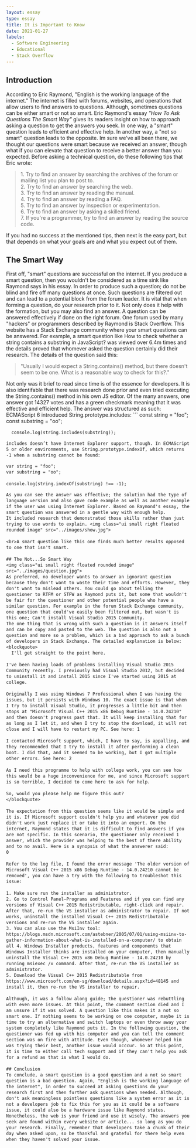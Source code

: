 ```yaml
---
layout: essay
type: essay
title: It is Important to Know
date: 2021-01-27
labels:
  - Software Engineering
  - Educational
  - Stack Overflow
---
```

## Introduction

According to Eric Raymond, "English is the working language of the internet." The internet is filled with forums, websites, and operations that allow users to find answers to questions. Although, sometimes questions can be either smart or not so smart. Eric Raymond's essay <i> "How To Ask Questions The Smart Way" </i> gives its readers insight on how to approach asking a question to get the answers you seek. In one way, a "smart" question leads to efficient and effective help. In another way, a "not so smart" question leads to the opposite. Im sure we've all been there, we thought our questions were smart because we received an answer, though what if you can elevate that question to receive a better answer than you expected. Before asking a technical question, do these following tips that Eric wrote:
<blockquote>
  1. Try to find an answer by searching the archives of the forum or mailing list you plan to post to.
  <br>2. Try to find an answer by searching the web.
  <br>3. Try to find an answer by reading the manual.
  <br>4. Try to find an answer by reading a FAQ.
  <br>5. Try to find an answer by inspection or experimentation.
  <br>6. Try to find an answer by asking a skilled friend.
  <br>7. If you're a programmer, try to find an answer by reading the source code.
</blockquote>
If you had no success at the mentioned tips, then next is the easy part, but that depends on what your goals are and what you expect out of them.

## The Smart Way

First off, "smart" questions are successful on the internet. If you produce a smart question, then you wouldn't be considered as a time sink like Raymond says in his essay. In order to produce such a question; do not be blind and fire off many questions at once. Such questions are filtered out and can lead to a potential block from the forum leader. It is vital that when forming a question, do your research prior to it. Not only does it help with the formation, but you may also find an answer. A question can be answered effectively if done on the right forum. One forum used by many "hackers" or programmers described by Raymond is Stack Overflow. This website has a Stack Exchange community where your smart questions can be answered. For example, a smart question like How to check whether a string contains a substring in JavaScript? was viewed over 6.4m times and the details proved that whomever asked the question certainly did their research. The details of the question said this:
<blockquote> "Usually I would expect a String.contains() method, but there doesn't seem to be one. What is a reasonable way to check for this?." </blockquote> Not only was it brief to read since time is of the essence for developers. It is also identifable that there was research done prior and even tried executing the String.contains() method in his own JS editor. Of the many answers, one answer got 14327 votes and has a green checkmark meaning that it was effective and efficient help. The answer was structured as such: 
<br> ECMAScript 6 introduced String.prototype.includes: 
```
      const string = "foo";
      const substring = "oo";

      console.log(string.includes(substring));
```
includes doesn’t have Internet Explorer support, though. In ECMAScript 5 or older environments, use String.prototype.indexOf, which returns -1 when a substring cannot be found:
```
    var string = "foo";
    var substring = "oo";

    console.log(string.indexOf(substring) !== -1);
```
As you can see the answer was effective; the solution had the type of language version and also gave code example as well as another example if the user was using Internet Explorer. Based on Raymond's essay, the smart question was answered in a gentle way with enough help. 
It included research that demonstrated those skills rather than just trying to use words to explain. <img class="ui small right floated rounded image" src="../images/show.jpg">

<br>A smart question like this one finds much better results opposed to one that isn't smart. 

## The Not...So Smart Way
<img class="ui small right floated rounded image" src="../images/question.jpg">
As preferred, no developer wants to answer an ignorant question because they don't want to waste their time and efforts. However, they don't want to mislead others. You could go about telling the questioner to RTFM or STFW as Raymond puts it, but some that wouldn't be fair for the questioner and other potential people who have a similar question. For example in the forum Stack Exchange community, one question that could've easily been filtered out, but wasn't is this one; Can't install Visual Studio 2015 Community.
The one thing that is wrong with such a question is it answers itself and can be copy and pasted to the web. The question is also not a question and more so a problem, which is a bad approach to ask a bunch of developers in Stack Exchange. The detailed explanation is below:
<blockquote> 
  I'll get straight to the point here.

I've been having loads of problems installing Visual Studio 2015 Community recently. I previously had Visual Studio 2012, but decided to uninstall it and install 2015 since I've started using 2015 at college.

Originally I was using Windows 7 Professional when I was having the issues, but it persists with Windows 10. The exact issue is that when I try to install Visual Studio, it progresses a little bit and then stops at "Microsoft Visual C++ 2015 x86 Debug Runtime - 14.0.24210" and then doesn't progress past that. It will keep installing that for as long as I let it, and when I try to stop the download, it will not close and I will have to restart my PC. See here: 1

I contacted Microsoft support, which, I have to say, is appalling, and they recommended that I try to install it after performing a clean boot. I did that, and it seemed to be working, but I got multiple other errors. See here: 2

As I need this programme to help with college work, you can see how this would be a huge inconvenience for me, and since Microsoft support is so terrible, I decided to come here to ask for help.

So, would you please help me figure this out?
</blockquote> 

The expectation from this question seems like it would be simple and it is. If Microsoft support couldn't help you and whatever you did didn't work just replace it or take it into an expert. On the internet, Raymond states that it is difficult to find answers if you are not specific. In this scenario, the questioner only received 1 answer, which the provider was helping to the best of there ability and to no avail. Here is a synopsis of what the answerer said:
0

Refer to the log file, I found the error message 'The older version of Microsoft Visual C++ 2015 x86 Debug Runtime - 14.0.24210 cannot be removed', you can have a try with the following to troubleshot this issue:

1. Make sure run the installer as administrator.
2. Go to Control Panel—Programs and Features and if you can find any versions of Visual C++ 2015 Redistributable, right-click and repair. After that, re-run the VS installer as administrator to repair. If not works, uninstall the installed Visual C++ 2015 Redistributable versions and re-run the VS installer again.
3. You can also use the MsiInv tool: https://blogs.msdn.microsoft.com/astebner/2005/07/01/using-msiinv-to-gather-information-about-what-is-installed-on-a-computer/ to obtain all 4. Windows Installer products, features and components that Windows Installer thinks are installed on your computer, then manually uninstall the Visual C++ 2015 x86 Debug Runtime - 14.0.24210 by running msiexec /x command. After that, re-run the VS installer as administrator.
5. Download the Visual C++ 2015 Redistributable from https://www.microsoft.com/en-sg/download/details.aspx?id=48145 and install it, then re-run the VS installer to repair.

Although, it was a follow along guide; the questioner was rebuttling with even more issues. At this point, the comment section died and I am unsure if it was solved. A question like this makes it a not so smart one. If nothing seems to be working on one computer, maybe it is time to try an alternative and switch laptops or even throw away your system completely like Raymond puts it. In the following question, the questioner was fed up with his computer and you can tell the comment section was on fire with attitude. Even though, whomever helped him was trying their best, another issue would occcur. So at this point, it is time to either call tech support and if they can't help you ask for a refund as that is what I would do.

## Conclusion
To conclude, a smart question is a good question and a not so smart question is a bad question. Again, "English is the working language of the internet", in order to succeed at asking questions do your research first and then further ask questions when needed. Although, don't ask meaningless pointless questions like a system error as it is not a developers job to fix this for you as it could be a software issue, it could also be a hardware issue like Raymond states. Nonetheless, the web is your friend and use it wisely. The answers you seek are found within every website or article... so long as you do your research. Finally, remember that developers take a chunk of their day when asked upon, so be thankful and grateful for there help even when they haven't solved your issue. 






